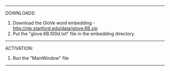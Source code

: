 ____________________________________________________________________________________________________________________
DOWNLOADS:
1. Download the GloVe word embedding - http://nlp.stanford.edu/data/glove.6B.zip
2. Put the "glove.6B.100d.txt" file in the embedding directory.
--------------------------------------------------------------------------------------------------------------------
ACTIVATION:
1. Run the "MainWindow" file
____________________________________________________________________________________________________________________
